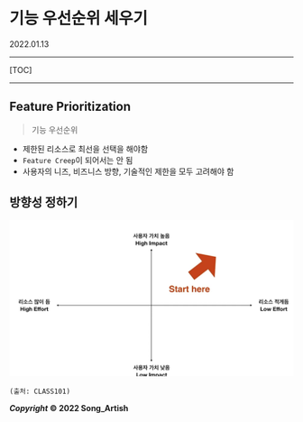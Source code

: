 # 기능 우선순위 세우기

2022.01.13

---

[TOC]

---



## Feature Prioritization

> 기능 우선순위

- 제한된 리소스로 최선을 선택을 해야함
- `Feature Creep`이 되어서는 안 됨
- 사용자의 니즈, 비즈니스 방향, 기술적인 제한을 모두 고려해야 함



## 방향성 정하기

![54_2x2_Matrix](img/54_2x2_Matrix.png)

`(출처: CLASS101)`



***Copyright* © 2022 Song_Artish**

